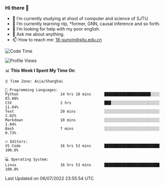 ### Hi there 👋

<!--
**sunxin000/sunxin000** is a ✨ _special_ ✨ repository because its `README.md` (this file) appears on your GitHub profile.

Here are some ideas to get you started:

- 🔭 I’m currently working on ...
- 🌱 I’m currently learning ...
- 👯 I’m looking to collaborate on ...
- 🤔 I’m looking for help with ...
- 💬 Ask me about ...
- 📫 How to reach me: ...
- 😄 Pronouns: ...
- ⚡ Fun fact: ...
-->
- 🏫 I’m currently studying at shool of computer and science of SJTU.
- 🌱 I’m currently learning nlp, \*former, GNN, causal inference and so forth.
- 🤔 I’m looking for help with my poor english.
- 💬 Ask me about anything.
- 📫 How to reach me: 18-sunxin@sjtu.edu.cn
<!--START_SECTION:waka-->
![Code Time](http://img.shields.io/badge/Code%20Time-249%20hrs%2025%20mins-blue)

![Profile Views](http://img.shields.io/badge/Profile%20Views-3-blue)

📊 **This Week I Spent My Time On** 

```text
⌚︎ Time Zone: Asia/Shanghai

💬 Programming Languages: 
Python                   14 hrs 10 mins      █████████████████████░░░░   83.88% 
CSV                      2 hrs               ███░░░░░░░░░░░░░░░░░░░░░░   11.84% 
Text                     20 mins             ░░░░░░░░░░░░░░░░░░░░░░░░░   2.02% 
Markdown                 10 mins             ░░░░░░░░░░░░░░░░░░░░░░░░░   1.04% 
Bash                     7 mins              ░░░░░░░░░░░░░░░░░░░░░░░░░   0.73%

🔥 Editors: 
VS Code                  16 hrs 53 mins      █████████████████████████   100.0%

💻 Operating System: 
Linux                    16 hrs 53 mins      █████████████████████████   100.0%

```


 Last Updated on 06/07/2022 23:55:54 UTC
<!--END_SECTION:waka-->
